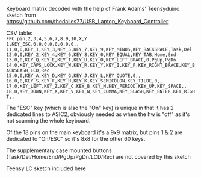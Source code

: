 Keyboard matrix decoded with the help of Frank Adams' Teensyduino sketch from https://github.com/thedalles77/USB_Laptop_Keyboard_Controller

CSV table:  
``FPC pin,2,3,4,5,6,7,8,9,10,X,Y``  
``1,KEY_ESC,0,0,0,0,0,0,0,0,,``  
``11,0,0,KEY_1,KEY_3,KEY_5,KEY_7,KEY_9,KEY_MINUS,KEY_BACKSPACE,Task,Del``  
``12,0,0,KEY_2,KEY_4,KEY_6,KEY_8,KEY_0,KEY_EQUAL,KEY_TAB,Home,End``  
``13,0,0,KEY_Q,KEY_E,KEY_T,KEY_U,KEY_O,KEY_LEFT_BRACE,0,PgUp,PgDn``  
``14,0,KEY_CAPS_LOCK,KEY_W,KEY_R,KEY_Y,KEY_I,KEY_P,KEY_RIGHT_BRACE,KEY_BACKSLASH,LCD,Rec``  
``15,0,0,KEY_A,KEY_D,KEY_G,KEY_J,KEY_L,KEY_QUOTE,0,,``  
``16,0,0,KEY_S,KEY_F,KEY_H,KEY_K,KEY_SEMICOLON,KEY_TILDE,0,,``  
``17,0,KEY_LEFT,KEY_Z,KEY_C,KEY_B,KEY_M,KEY_PERIOD,KEY_UP,KEY_SPACE,,``  
``18,0,KEY_DOWN,KEY_X,KEY_V,KEY_N,KEY_COMMA,KEY_SLASH,KEY_ENTER,KEY_RIGHT,,``  

The "ESC" key (which is also the "On" key) is unique in that it has 2 dedicated lines to ASIC2, obviously needed as when the hw is "off" as it's not scanning the whole keyboard.

Of the 18 pins on the main keyboard it's a 9x9 matrix, but pins 1 & 2 are dedicated to "On/ESC" so it's 8x8 for the other 60 keys.

The supplementary case mounted buttons (Task/Del/Home/End/PgUp/PgDn/LCD/Rec) are not covered by this sketch

Teensy LC sketch included here
